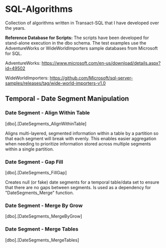 # SQL-Algorithms
Collection of algorithms written in Transact-SQL that I have developed over the years.


__Reference Database for Scripts:__
The scripts have been developed for stand-alone execution in the dbo schema. The test examples use the AdventureWorks or WideWorldImporters sample databases from Microsoft for SQL.

AdventureWorks:
https://www.microsoft.com/en-us/download/details.aspx?id=49502


WideWorldImporters: https://github.com/Microsoft/sql-server-samples/releases/tag/wide-world-importers-v1.0


## Temporal - Date Segment Manipulation

### Date Segment - Align Within Table

[dbo].[DateSegments_AlignWithinTable]

Aligns multi-layered, segmented information within a table by a partition so that each segment will break with evenly. This enables easier aggregation when needing to prioritize information stored across multiple segments within a single partition.

### Date Segment - Gap Fill

[dbo].[DateSegments_FillGap]

Creates null (or fake) date segments for a temporal table/data set to ensure that there are no gaps between segments. Is used as a dependency for "DateSegments_Merge" function.

### Date Segment - Merge By Grow

[dbo].[DateSegments_MergeByGrow]

### Date Segment - Merge Tables

[dbo].[DateSegments_MergeTables]
